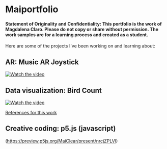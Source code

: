 # Maiportfolio

#### Statement of Originality and Confidentiality: This portfolio is the work of Magdalena Claro. Please do not copy or share without permission. The work samples are for a learning process and created as a student.

Here are some of the projects I've been working on and learning about:

## AR: **Music AR Joystick**
[![Watch the video](https://img.youtube.com/vi/H-_5CoCeBDw/maxresdefault.jpg)](https://youtu.be/H-_5CoCeBDw)

## Data visualization: **Bird Count**

[![Watch the video](https://img.youtube.com/vi/putdBsAkBqc/maxresdefault.jpg)](https://youtu.be/putdBsAkBqcA)



[References for this work]( https://vimeo.com/121809291 )

## Creative coding: p5.js (javascript)

(https://preview.p5js.org/MaiClear/present/nrcjZPLVI)

